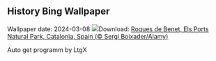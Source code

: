 ## History Bing Wallpaper
Wallpaper date: 2024-03-08
![](https://www.bing.com/th?id=OHR.TarragonaSpain_EN-CA0184990294_UHD.jpg&w=1000)Download: [Roques de Benet, Els Ports Natural Park, Catalonia, Spain (© Sergi Boixader/Alamy)](https://www.bing.com/th?id=OHR.TarragonaSpain_EN-CA0184990294_UHD.jpg)

Auto get programm by LtgX
